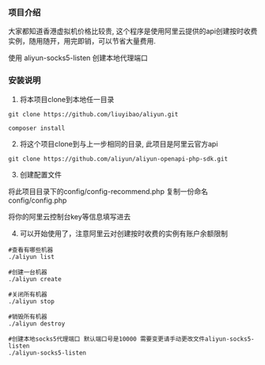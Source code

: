 ### 项目介绍

大家都知道香港虚拟机价格比较贵, 这个程序是使用阿里云提供的api创建按时收费实例，随用随开，用完即销，可以节省大量费用.

使用 aliyun-socks5-listen 创建本地代理端口

### 安装说明

1. 将本项目clone到本地任一目录
```
git clone https://github.com/liuyibao/aliyun.git

composer install
```

2. 将这个项目clone到与上一步相同的目录, 此项目是阿里云官方api
```
git clone https://github.com/aliyun/aliyun-openapi-php-sdk.git
```

3. 创建配置文件

将此项目目录下的config/config-recommend.php 复制一份命名config/config.php

将你的阿里云控制台key等信息填写进去

4. 可以开始使用了，注意阿里云对创建按时收费的实例有账户余额限制

```
#查看有哪些机器
./aliyun list

#创建一台机器
./aliyun create

#关闭所有机器
./aliyun stop

#销毁所有机器
./aliyun destroy

#创建本地socks5代理端口 默认端口号是10000 需要变更请手动更改文件aliyun-socks5-listen
./aliyun-socks5-listen
```